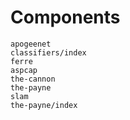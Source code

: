 # Components


```{toctree}
apogeenet
classifiers/index
ferre
aspcap
the-cannon
the-payne
slam
the-payne/index
```

